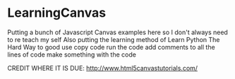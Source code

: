# LearningCanvas
Putting a bunch of Javascript Canvas examples here so I don't always need to re teach my self
Also putting the learning method of Learn Python The Hard Way to good use
  copy code
  run the code
  add comments to all the lines of code
  make something with the code

CREDIT WHERE IT IS DUE:
  http://www.html5canvastutorials.com/

